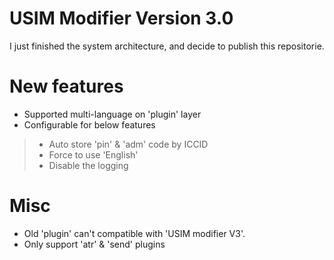 # USIM Modifier Version 3.0

I just finished the system architecture, and decide to publish this repositorie. 

# New features

- Supported multi-language on 'plugin' layer
- Configurable for below features
> - Auto store 'pin' & 'adm' code by ICCID
> - Force to use 'English'
> - Disable the logging 

# Misc

- Old 'plugin' can't compatible with 'USIM modifier V3'.
- Only support 'atr' & 'send' plugins
